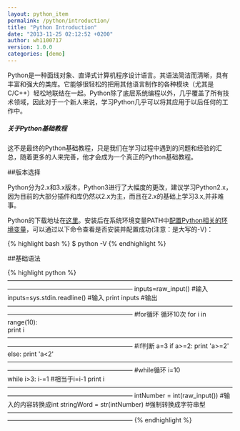 ```yaml
---
layout: python_item
permalink: /python/introduction/
title: "Python Introduction"
date: "2013-11-25 02:12:52 +0200"
author: wh1100717
version: 1.0.0
categories: [demo]
---
```


Python是一种面线对象、直译式计算机程序设计语言。其语法简洁而清晰，具有丰富和强大的类库。它能够很轻松的把用其他语言制作的各种模块（尤其是C/C++）轻松地联结在一起。Python除了底层系统编程以外，几乎覆盖了所有技术领域，因此对于一个新人来说，学习Python几乎可以将其应用于以后任何的工作中。
<div class="note info">
  <h5>关于Python基础教程</h5>
  <p>
        这不是最终的Python基础教程，只是我们在学习过程中遇到的问题和经验的汇总，随着更多的人来完善，他才会成为一个真正的Python基础教程。
  </p>
</div>

##版本选择

Python分为2.x和3.x版本，Python3进行了大幅度的更改，建议学习Python2.x，因为目前的大部分插件和库仍然以2.x为主，而且在2.x的基础上学习3.x,并非难事。

Python的下载地址在[这里](http://www.python.org/)。安装后在系统环境变量PATH中[配置Python相关的环境变量](http://blog.csdn.net/liguo9860/article/details/6829610)，可以通过以下命令查看是否安装并配置成功(注意：是大写的-V)：

{% highlight bash %}
$ python -V
{% endhighlight %}

##基础语法

{% highlight python %}
————————————————————————————————————————————————————————
inputs=raw_input()           #输入
inputs=sys.stdin.readline()  #输入
print inputs                 #输出
————————————————————————————————————————————————————————
#for循环 循环10次
for i in range(10):  
    print i
————————————————————————————————————————————————————————
#if判断
a=3
if a>=2: 
    print 'a>=2'
else:
    print 'a<2'
————————————————————————————————————————————————————————
#while循环
i=10		
while i>3:
    i-=1  #相当于i=i-1
    print i
————————————————————————————————————————————————————————
intNumber = int(raw_input()) #输入的内容转换成int
stringWord = str(intNumber) #强制转换成字符串型
————————————————————————————————————————————————————————
{% endhighlight %}
